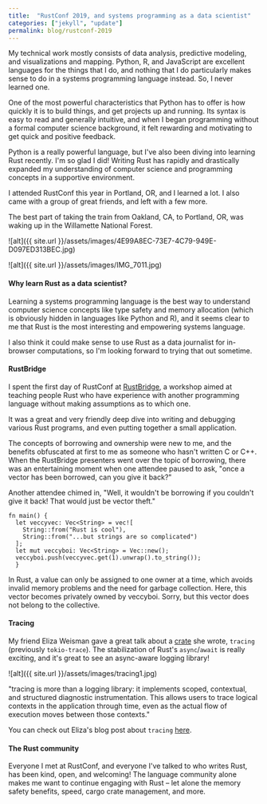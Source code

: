 ```yaml
---
title:  "RustConf 2019, and systems programming as a data scientist"
categories: ["jekyll", "update"]
permalink: blog/rustconf-2019
---
```

My technical work mostly consists of data analysis, predictive modeling, and visualizations and mapping. Python, R, and JavaScript are excellent languages for the things that I do, and nothing that I do particularly makes sense to do in a systems programming language instead. So, I never learned one.

One of the most powerful characteristics that Python has to offer is how quickly it is to build things, and get projects up and running. Its syntax is easy to read and generally intuitive, and when I began programming without a formal computer science background, it felt rewarding and motivating to get quick and positive feedback.

Python is a really powerful language, but I've also been diving into learning Rust recently. I'm so glad I did! Writing Rust has rapidly and drastically expanded my understanding of computer science and programming concepts in a supportive environment.

I attended RustConf this year in Portland, OR, and I learned a lot. I also came with a group of great friends, and left with a few more.

The best part of taking the train from Oakland, CA, to Portland, OR, was waking up in the Willamette National Forest.

![alt]({{ site.url }}/assets/images/4E99A8EC-73E7-4C79-949E-D097ED313BEC.jpg)

![alt]({{ site.url }}/assets/images/IMG_7011.jpg)

#### Why learn Rust as a data scientist?

Learning a systems programming language is the best way to understand computer science concepts like type safety and memory allocation (which is obviously hidden in languages like Python and R), and it seems clear to me that Rust is the most interesting and empowering systems language.

I also think it could make sense to use Rust as a data journalist for in-browser computations, so I'm looking forward to trying that out sometime.

#### RustBridge

I spent the first day of RustConf at [RustBridge](https://rustbridge.com/), a workshop aimed at teaching people Rust who have experience with another programming language without making assumptions as to which one.

It was a great and very friendly deep dive into writing and debugging various Rust programs, and even putting together a small application.

The concepts of borrowing and ownership were new to me, and the benefits obfuscated at first to me as someone who hasn't written C or C++. When the RustBridge presenters went over the topic of borrowing, there was an entertaining moment when one attendee paused to ask, "once a vector has been borrowed, can you give it back?"

Another attendee chimed in, "Well, it wouldn't be borrowing if you couldn't give it back! That would just be vector theft."

````
fn main() {
  let veccyvec: Vec<String> = vec![
    String::from("Rust is cool"),
    String::from("...but strings are so complicated")
  ];
  let mut veccyboi: Vec<String> = Vec::new();
  veccyboi.push(veccyvec.get(1).unwrap().to_string());
  }
  ````

In Rust, a value can only be assigned to one owner at a time, which avoids invalid memory problems and the need for garbage collection. Here, this vector becomes privately owned by veccyboi. Sorry, but this vector does not belong to the collective.

#### Tracing

My friend Eliza Weisman gave a great talk about a [crate](https://crates.io/crates/tracing) she wrote, `tracing` (previously `tokio-trace`). The stabilization of Rust's `async`/`await` is really exciting, and it's great to see an async-aware logging library!

![alt]({{ site.url }}/assets/images/tracing1.jpg)

"tracing is more than a logging library: it implements scoped, contextual, and structured diagnostic instrumentation. This allows users to trace logical contexts in the application through time, even as the actual flow of execution moves between those contexts."

You can check out Eliza's blog post about `tracing` [here](https://tokio.rs/blog/2019-08-tracing/).

#### The Rust community

Everyone I met at RustConf, and everyone I've talked to who writes Rust, has been kind, open, and welcoming! The language community alone makes me want to continue engaging with Rust – let alone the memory safety benefits, speed, cargo crate management, and more. 
